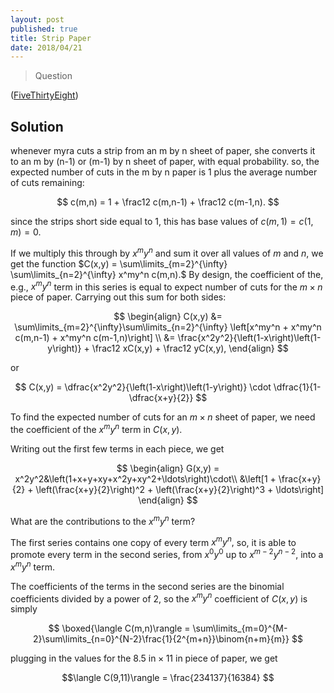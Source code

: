 ```yaml
---
layout: post
published: true
title: Strip Paper
date: 2018/04/21
---
```


>Question

<!--more-->

([FiveThirtyEight](URL))

## Solution

whenever myra cuts a strip from an m by n sheet of paper, she converts it to an m by (n-1) or (m-1) by n sheet of paper, with equal probability. so, the expected number of cuts in the m by n paper is 1 plus the average number of cuts remaining:

$$
c(m,n) = 1 + \frac12 c(m,n-1) + \frac12 c(m-1,n).
$$

since the strips short side equal to $1,$ this has base values of $c(m,1) = c(1,m) = 0.$

If we multiply this through by $x^m y^n$ and sum it over all values of $m$ and $n,$ we get the function $C(x,y) = \sum\limits_{m=2}^{\infty} \sum\limits_{n=2}^{\infty} x^my^n c(m,n).$ By design, the coefficient of the, e.g., $x^my^n$ term in this series is equal to expect number of cuts for the $m\times n$ piece of paper. Carrying out this sum for both sides:

$$
\begin{align}
C(x,y) &= \sum\limits_{m=2}^{\infty}\sum\limits_{n=2}^{\infty} \left[x^my^n + x^my^n c(m,n-1) + x^my^n c(m-1,n)\right] \\
&= \frac{x^2y^2}{\left(1-x\right)\left(1-y\right)} + \frac12 xC(x,y) + \frac12 yC(x,y),
\end{align}
$$

or 

$$
C(x,y) = \dfrac{x^2y^2}{\left(1-x\right)\left(1-y\right)} \cdot \dfrac{1}{1-\dfrac{x+y}{2}}
$$

To find the expected number of cuts for an $m\times n$ sheet of paper, we need the coefficient of the $x^my^n$ term in $C(x,y).$

Writing out the first few terms in each piece, we get

$$
\begin{align}
G(x,y) = x^2y^2&\left(1+x+y+xy+x^2y+xy^2+\ldots\right)\cdot\\
&\left[1 + \frac{x+y}{2} + \left(\frac{x+y}{2}\right)^2 + \left(\frac{x+y}{2}\right)^3 + \ldots\right]
\end{align}
$$

What are the contributions to the $x^my^n$ term?

The first series contains one copy of every term $x^my^n,$ so, it is able to promote every term in the second series, from $x^0y^0$ up to $x^{m-2}y^{n-2},$ into a $x^my^n$ term. 

The coefficients of the terms in the second series are the binomial coefficients divided by a power of $2,$ so the $x^my^n$ coefficient of $C(x,y)$ is simply

$$
\boxed{\langle C(m,n)\rangle = \sum\limits_{m=0}^{M-2}\sum\limits_{n=0}^{N-2}\frac{1}{2^{m+n}}\binom{n+m}{m}}
$$

plugging in the values for the $8.5\text{ in}\times 11\text{ in}$ piece of paper, we get

$$\langle C(9,11)\rangle = \frac{234137}{16384} $$

<br>

